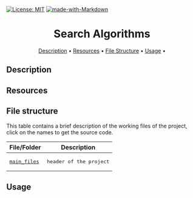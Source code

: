 [![License: MIT](https://img.shields.io/badge/License-MIT-yellow.svg)](https://opensource.org/licenses/MIT)
[![made-with-Markdown](https://img.shields.io/badge/Made%20with-Markdown-1f425f.svg)](http://commonmark.org)

<h1 align="center">
    Search Algorithms
</h1>

<p align="center">
    <a href="description">Description</a> •
    <a href="resources">Resources</a> •
    <a href="file_structure">File Structure</a> •
    <a href="usage">Usage</a> •
</p>

## Description

## Resources

## File structure
This table contains a brief description of the working files of the project, click on the names to get the source code.

| File/Folder | Description |
| --- | --- |
| <pre>[main_files](main_files)</pre> | <pre>header of the project</pre> |

## Usage
